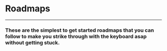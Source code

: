 # Roadmaps
******
### These are the simplest to get started roadmaps that you can follow to make you strike through with the keyboard asap without getting stuck.
